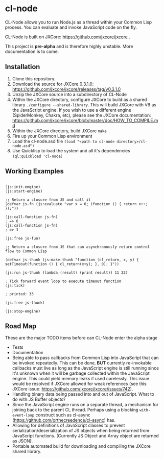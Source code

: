 # cl-node

CL-Node allows you to run Node.js as a thread within your Common Lisp process. You can evaluate and invoke JavaScript code on the fly.

CL-Node is built on JXCore: https://github.com/jxcore/jxcore . 

This project is **pre-alpha** and is therefore highly unstable. More documentation is to come.

## Installation

1. Clone this repository.
2. Download the source for JXCore 0.3.1.0: https://github.com/jxcore/jxcore/releases/tag/v0.3.1.0
3. Unzip the JXCore source into a subdirectory of CL-Node
4. Within the JXCore directory, configure JXCore to build as a shared library ``./configure --shared-library``. This will build JXCore with V8 as the JavaScript engine. If you wish to use a different engine (SpiderMonkey, Chakra, etc), please see the JXCore documentation: https://github.com/jxcore/jxcore/blob/master/doc/HOW_TO_COMPILE.md
5. Within the JXCore directory, build JXCore ``make``
6. Fire up your Common Lisp environment
7. Load the cl-node.asd file ``(load "<path to cl-node directory>/cl-node.asd")``
8. Use Quicklisp to load the system and all it's dependencies ``(ql:quickload 'cl-node)``

## Working Examples

````common-lisp

(js:init-engine)
(js:start-engine)

;; Return a closure from JS and call it
(defvar js-fn (js:evaluate "var x = 0; (function () { return x++; });"))

(js:call-function js-fn)
; => 0
(js:call-function js-fn)
; => 1

(js:free js-fun)

;; Return a closure from JS that can asynchronously return control flow to Common Lisp

(defvar js-thunk (js:make-thunk "function (cl_return, x, y) { setTimeout(function () { cl_return(x+y); }, 0); }"))

(js:run js-thunk (lambda (result) (print result)) 11 22)

; Tick forward event loop to execute timeout function
(js:tick)

; printed: 33

(js:free js-thunk)

(js:stop-engine)
````

## Road Map

These are the major TODO items before can CL-Node enter the alpha stage

* Tests
* Documentation
* Being able to pass callbacks from Common Lisp into JavaScript that can be invoked repeatedly. This can be done, **BUT** currently re-invokable callbacks must live as long as the JavaScript engine is still running since it's unknown when it will be garbage collected within the JavaScript engine. This could yield memory leaks if used carelessly. This issue would be resolved if JXCore allowed for weak references (see this JXCore issue: https://github.com/jxcore/jxcore/issues/742).
* Handling binary data being passed into and out of JavaScript. What to do with JS Buffer objects?
* Since the JavaScript engine runs on a separate thread, a mechanism for joining back to the parent CL thread. Perhaps using a blocking ``with-event-loop`` construct such as cl-async (https://github.com/orthecreedence/cl-async) has.
* Allowing for definitions of JavaScript classes to prevent serialization/deserialization of JS objects when being returned from JavaScript functions. (Currently JS Object and Array object are returned as JSON).
* Portable automated build for downloading and compiling the JXCore shared library.

